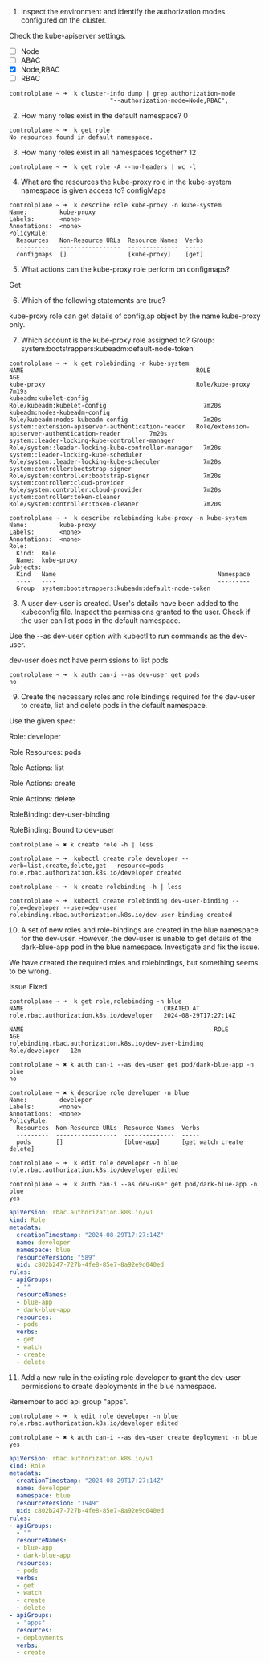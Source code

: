 1. Inspect the environment and identify the authorization modes configured on the cluster.

Check the kube-apiserver settings.

- [ ] Node
- [ ] ABAC
- [x] Node,RBAC
- [ ] RBAC

```shell
controlplane ~ ➜  k cluster-info dump | grep authorization-mode
                            "--authorization-mode=Node,RBAC",
```

2. How many roles exist in the default namespace?
0

```shell
controlplane ~ ➜  k get role
No resources found in default namespace.
```

3. How many roles exist in all namespaces together?
12

```shell
controlplane ~ ➜  k get role -A --no-headers | wc -l
```

4. What are the resources the kube-proxy role in the kube-system namespace is given access to?
configMaps

```shell
controlplane ~ ➜  k describe role kube-proxy -n kube-system
Name:         kube-proxy
Labels:       <none>
Annotations:  <none>
PolicyRule:
  Resources   Non-Resource URLs  Resource Names  Verbs
  ---------   -----------------  --------------  -----
  configmaps  []                 [kube-proxy]    [get]
```

5. What actions can the kube-proxy role perform on configmaps?

Get

6. Which of the following statements are true?

kube-proxy role can get details of config,ap object by the name kube-proxy only.

7. Which account is the kube-proxy role assigned to?
Group: system:bootstrappers:kubeadm:default-node-token

```shell
controlplane ~ ➜  k get rolebinding -n kube-system
NAME                                                ROLE                                                  AGE
kube-proxy                                          Role/kube-proxy                                       7m19s
kubeadm:kubelet-config                              Role/kubeadm:kubelet-config                           7m20s
kubeadm:nodes-kubeadm-config                        Role/kubeadm:nodes-kubeadm-config                     7m20s
system::extension-apiserver-authentication-reader   Role/extension-apiserver-authentication-reader        7m20s
system::leader-locking-kube-controller-manager      Role/system::leader-locking-kube-controller-manager   7m20s
system::leader-locking-kube-scheduler               Role/system::leader-locking-kube-scheduler            7m20s
system:controller:bootstrap-signer                  Role/system:controller:bootstrap-signer               7m20s
system:controller:cloud-provider                    Role/system:controller:cloud-provider                 7m20s
system:controller:token-cleaner                     Role/system:controller:token-cleaner                  7m20s

controlplane ~ ➜  k describe rolebinding kube-proxy -n kube-system
Name:         kube-proxy
Labels:       <none>
Annotations:  <none>
Role:
  Kind:  Role
  Name:  kube-proxy
Subjects:
  Kind   Name                                             Namespace
  ----   ----                                             ---------
  Group  system:bootstrappers:kubeadm:default-node-token  
```


8. A user dev-user is created. User's details have been added to the kubeconfig file. Inspect the permissions granted to the user. Check if the user can list pods in the default namespace.

Use the --as dev-user option with kubectl to run commands as the dev-user.

dev-user does not have permissions to list pods

```shell
controlplane ~ ➜  k auth can-i --as dev-user get pods
no
```

9. Create the necessary roles and role bindings required for the dev-user to create, list and delete pods in the default namespace.


Use the given spec:


Role: developer

Role Resources: pods

Role Actions: list

Role Actions: create

Role Actions: delete

RoleBinding: dev-user-binding

RoleBinding: Bound to dev-user

```shell
controlplane ~ ✖ k create role -h | less

controlplane ~ ➜  kubectl create role developer --verb=list,create,delete,get --resource=pods
role.rbac.authorization.k8s.io/developer created

controlplane ~ ➜  k create rolebinding -h | less

controlplane ~ ➜  kubectl create rolebinding dev-user-binding --role=developer --user=dev-user
rolebinding.rbac.authorization.k8s.io/dev-user-binding created
```

10. A set of new roles and role-bindings are created in the blue namespace for the dev-user. However, the dev-user is unable to get details of the dark-blue-app pod in the blue namespace. Investigate and fix the issue.


We have created the required roles and rolebindings, but something seems to be wrong.

Issue Fixed

```shell
controlplane ~ ➜  k get role,rolebinding -n blue
NAME                                       CREATED AT
role.rbac.authorization.k8s.io/developer   2024-08-29T17:27:14Z

NAME                                                     ROLE             AGE
rolebinding.rbac.authorization.k8s.io/dev-user-binding   Role/developer   12m

controlplane ~ ✖ k auth can-i --as dev-user get pod/dark-blue-app -n blue
no

controlplane ~ ✖ k describe role developer -n blue
Name:         developer
Labels:       <none>
Annotations:  <none>
PolicyRule:
  Resources  Non-Resource URLs  Resource Names  Verbs
  ---------  -----------------  --------------  -----
  pods       []                 [blue-app]      [get watch create delete]

controlplane ~ ➜  k edit role developer -n blue
role.rbac.authorization.k8s.io/developer edited

controlplane ~ ➜  k auth can-i --as dev-user get pod/dark-blue-app -n blue
yes
```

```yaml
apiVersion: rbac.authorization.k8s.io/v1
kind: Role
metadata:
  creationTimestamp: "2024-08-29T17:27:14Z"
  name: developer
  namespace: blue
  resourceVersion: "589"
  uid: c802b247-727b-4fe8-85e7-8a92e9d040ed
rules:
- apiGroups:
  - ""
  resourceNames:
  - blue-app
  - dark-blue-app
  resources:
  - pods
  verbs:
  - get
  - watch
  - create
  - delete
```

11. Add a new rule in the existing role developer to grant the dev-user permissions to create deployments in the blue namespace.

Remember to add api group "apps".

```shell
controlplane ~ ➜  k edit role developer -n blue
role.rbac.authorization.k8s.io/developer edited

controlplane ~ ✖ k auth can-i --as dev-user create deployment -n blue
yes
```

```yaml
apiVersion: rbac.authorization.k8s.io/v1
kind: Role
metadata:
  creationTimestamp: "2024-08-29T17:27:14Z"
  name: developer
  namespace: blue
  resourceVersion: "1949"
  uid: c802b247-727b-4fe8-85e7-8a92e9d040ed
rules:
- apiGroups:
  - ""
  resourceNames:
  - blue-app
  - dark-blue-app
  resources:
  - pods
  verbs:
  - get
  - watch
  - create
  - delete
- apiGroups:
  - "apps"
  resources:
  - deployments
  verbs:
  - create
```
